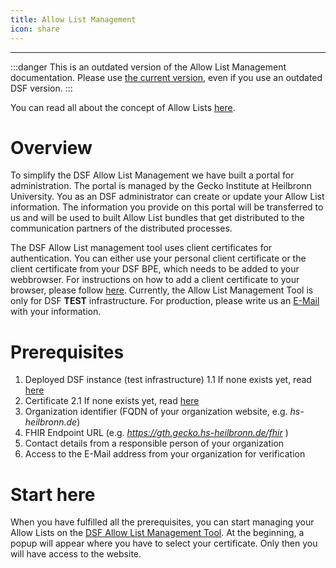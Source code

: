 ```yaml
---
title: Allow List Management
icon: share
---
```

---

:::danger
This is an outdated version of the Allow List Management documentation. Please use [the current version](/stable//maintain/allowList-mgm), even if you use an outdated DSF version.
:::

You can read all about the concept of Allow Lists [here](/introduction/info/allowList.md).

# Overview
To simplify the DSF Allow List Management we have built a portal for administration. The portal is managed by the Gecko Institute at Heilbronn University. You as an DSF administrator can create or update your Allow List information. The information you provide on this portal will be transferred to us and will be used to built Allow List bundles that get distributed to the communication partners of the distributed processes. 

The DSF Allow List management tool uses client certificates for authentication. You can either use your personal client certificate or the client certificate from your DSF BPE, which needs to be added to your webbrowser. For instructions on how to add a client certificate to your browser, please follow <a href="https://www.ssl.com/how-to/configuring-client-authentication-certificates-in-web-browsers/">here</a>.
Currently, the Allow List Management Tool is only for DSF <b>TEST</b> infrastructure. For production, please write us an <a href="mailto:dsf-gecko@hs-heilbronn.de">E-Mail</a> with your information.

# Prerequisites
1. Deployed DSF instance (test infrastructure)
    1.1  If none exists yet, read [here](install)
2. Certificate 
    2.1  If none exists yet, read [here](install#client-server-certificates)
3. Organization identifier (FQDN of your organization website, e.g. *hs-heilbronn.de*)
4. FHIR Endpoint URL (e.g. *https://gth.gecko.hs-heilbronn.de/fhir* )
5. Contact details from a responsible person of your organization
6. Access to the E-Mail address from your organization for verification 
 

# Start here
When you have fulfilled all the prerequisites, you can start managing your Allow Lists on the <a href="https://allowlist-test.gecko.hs-heilbronn.de/">DSF Allow List Management Tool</a>.
At the beginning, a popup will appear where you have to select your certificate. Only then you will have access to the website.